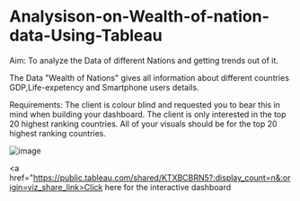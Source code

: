 # Analysison-on-Wealth-of-nation-data-Using-Tableau

Aim: To analyze the Data of different Nations and getting trends out of it.

The Data "Wealth of Nations" gives all information about different countries GDP,Life-expetency and Smartphone users details.

Requirements: The client is colour blind and requested you to bear this in mind when building your dashboard. The client is only interested in the top 20 highest ranking countries. All of your visuals should be for the top 20 highest ranking countries.

![image](https://user-images.githubusercontent.com/99494839/232028409-9684689b-f519-4b64-b10b-8ecff07b4597.png)

<a href="https://public.tableau.com/shared/KTXBCBRN5?:display_count=n&:origin=viz_share_link>Click here for the interactive dashboard</a>
